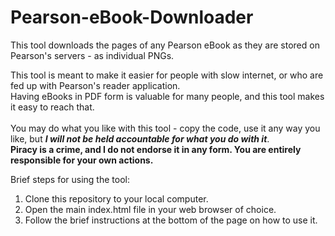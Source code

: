 # Pearson-eBook-Downloader

<p>
This tool downloads the pages of any Pearson eBook as they are stored on Pearson's servers - as individual PNGs.<br>

This tool is meant to make it easier for people with slow internet, or who are fed up with Pearson's reader application.<br>
Having eBooks in PDF form is valuable for many people, and this tool makes it easy to reach that.<br><br>
You may do what you like with this tool - copy the code, use it any way you like, but ***I will not be held accountable for what you do with it***.<br>
**Piracy is a crime, and I do not endorse it in any form. You are entirely responsible for your own actions.**
<p>

Brief steps for using the tool:
<ol>
  <li>Clone this repository to your local computer.</li>
  <li>Open the main index.html file in your web browser of choice.</li>
  <li>Follow the brief instructions at the bottom of the page on how to use it.</li>
</ol>
